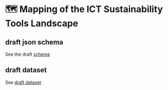 # 🗺️ Mapping of the ICT Sustainability Tools Landscape

## draft json schema

See the draft [schema](docs/ict-sustainailty-tools.schema.json)

## draft dataset

See [draft dataset](ict-sustainability-tools.csv)
